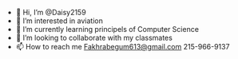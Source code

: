 - 👋 Hi, I’m @Daisy2159
- 👀 I’m interested in aviation
- 🌱 I’m currently learning principels of Computer Science
- 💞️ I’m looking to collaborate with my classmates
- 📫 How to reach me  Fakhrabegum613@gmail.com 215-966-9137

<!---
Daisy2159/Daisy2159 is a ✨ special ✨ repository because its `README.md` (this file) appears on your GitHub profile.
You can click the Preview link to take a look at your changes.
--->
